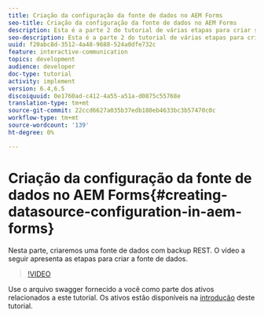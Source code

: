 ```yaml
---
title: Criação da configuração da fonte de dados no AEM Forms
seo-title: Criação da configuração da fonte de dados no AEM Forms
description: Esta é a parte 2 do tutorial de várias etapas para criar seu primeiro documento de comunicação interativo. Nesta parte, criaremos uma fonte de dados com backup REST.  O vídeo a seguir apresenta as etapas para criar a fonte de dados.
seo-description: Esta é a parte 2 do tutorial de várias etapas para criar seu primeiro documento de comunicação interativo. Nesta parte, criaremos uma fonte de dados com backup REST.  O vídeo a seguir apresenta as etapas para criar a fonte de dados.
uuid: f20abc8d-3512-4a48-9688-524a0dfe732c
feature: interactive-communication
topics: development
audience: developer
doc-type: tutorial
activity: implement
version: 6.4,6.5
discoiquuid: 0e1760ad-c412-4a55-a51a-d0875c55768e
translation-type: tm+mt
source-git-commit: 22ccd6627a035b37edb180eb4633bc3b57470c0c
workflow-type: tm+mt
source-wordcount: '139'
ht-degree: 0%

---
```



# Criação da configuração da fonte de dados no AEM Forms{#creating-datasource-configuration-in-aem-forms}

Nesta parte, criaremos uma fonte de dados com backup REST.  O vídeo a seguir apresenta as etapas para criar a fonte de dados.

>[!VIDEO](https://video.tv.adobe.com/v/22344/?quality=9&learn=on)

Use o arquivo swagger fornecido a você como parte dos ativos relacionados a este tutorial. Os ativos estão disponíveis na [introdução](introduction.md) deste tutorial.

